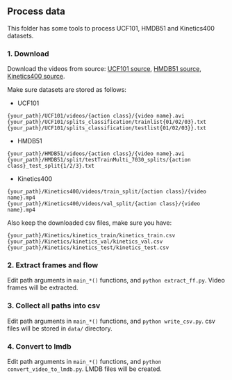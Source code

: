 ## Process data

This folder has some tools to process UCF101, HMDB51 and Kinetics400 datasets. 

### 1. Download

Download the videos from source: 
[UCF101 source](https://www.crcv.ucf.edu/data/UCF101.php), 
[HMDB51 source](http://serre-lab.clps.brown.edu/resource/hmdb-a-large-human-motion-database/#Downloads), 
[Kinetics400 source](https://deepmind.com/research/publications/kinetics-human-action-video-dataset).

Make sure datasets are stored as follows: 

* UCF101
```
{your_path}/UCF101/videos/{action class}/{video name}.avi
{your_path}/UCF101/splits_classification/trainlist{01/02/03}.txt
{your_path}/UCF101/splits_classification/testlist{01/02/03}}.txt
```

* HMDB51
```
{your_path}/HMDB51/videos/{action class}/{video name}.avi
{your_path}/HMDB51/split/testTrainMulti_7030_splits/{action class}_test_split{1/2/3}.txt
```

* Kinetics400
```
{your_path}/Kinetics400/videos/train_split/{action class}/{video name}.mp4
{your_path}/Kinetics400/videos/val_split/{action class}/{video name}.mp4
```
Also keep the downloaded csv files, make sure you have:
```
{your_path}/Kinetics/kinetics_train/kinetics_train.csv
{your_path}/Kinetics/kinetics_val/kinetics_val.csv
{your_path}/Kinetics/kinetics_test/kinetics_test.csv
```

### 2. Extract frames and flow

Edit path arguments in `main_*()` functions, and `python extract_ff.py`. Video frames will be extracted.

### 3. Collect all paths into csv

Edit path arguments in `main_*()` functions, and `python write_csv.py`. csv files will be stored in `data/` directory.

### 4. Convert to lmdb

Edit path arguments in `main_*()` functions, and `python convert_video_to_lmdb.py`. LMDB files will be created.
